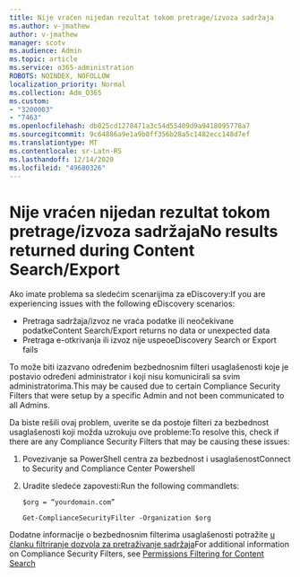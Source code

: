 ```yaml
---
title: Nije vraćen nijedan rezultat tokom pretrage/izvoza sadržaja
ms.author: v-jmathew
author: v-jmathew
manager: scotv
ms.audience: Admin
ms.topic: article
ms.service: o365-administration
ROBOTS: NOINDEX, NOFOLLOW
localization_priority: Normal
ms.collection: Adm_O365
ms.custom:
- "3200003"
- "7463"
ms.openlocfilehash: db025cd1278471a3c54d55409d9a9418095778a7
ms.sourcegitcommit: 9c64886a9e1a9b0ff356b28a5c1482ecc148d7ef
ms.translationtype: MT
ms.contentlocale: sr-Latn-RS
ms.lasthandoff: 12/14/2020
ms.locfileid: "49680326"
---
```

# <a name="no-results-returned-during-content-searchexport"></a><span data-ttu-id="92972-102">Nije vraćen nijedan rezultat tokom pretrage/izvoza sadržaja</span><span class="sxs-lookup"><span data-stu-id="92972-102">No results returned during Content Search/Export</span></span>

<span data-ttu-id="92972-103">Ako imate problema sa sledećim scenarijima za eDiscovery:</span><span class="sxs-lookup"><span data-stu-id="92972-103">If you are experiencing issues with the following eDiscovery scenarios:</span></span>

- <span data-ttu-id="92972-104">Pretraga sadržaja/izvoz ne vraća podatke ili neočekivane podatke</span><span class="sxs-lookup"><span data-stu-id="92972-104">Content Search/Export returns no data or unexpected data</span></span>
- <span data-ttu-id="92972-105">Pretraga e-otkrivanja ili izvoz nije uspeo</span><span class="sxs-lookup"><span data-stu-id="92972-105">eDiscovery Search or Export fails</span></span>

<span data-ttu-id="92972-106">To može biti izazvano određenim bezbednosnim filteri usaglašenosti koje je postavio određeni administrator i koji nisu komunicirali sa svim administratorima.</span><span class="sxs-lookup"><span data-stu-id="92972-106">This may be caused due to certain Compliance Security Filters that were setup by a specific Admin and not been communicated to all Admins.</span></span>

<span data-ttu-id="92972-107">Da biste rešili ovaj problem, uverite se da postoje filteri za bezbednost usaglašenosti koji možda uzrokuju ove probleme:</span><span class="sxs-lookup"><span data-stu-id="92972-107">To resolve this, check if there are any Compliance Security Filters that may be causing these issues:</span></span>

1. <span data-ttu-id="92972-108">Povezivanje sa PowerShell centra za bezbednost i usaglašenost</span><span class="sxs-lookup"><span data-stu-id="92972-108">Connect to Security and Compliance Center Powershell</span></span>
2. <span data-ttu-id="92972-109">Uradite sledeće zapovesti:</span><span class="sxs-lookup"><span data-stu-id="92972-109">Run the following commandlets:</span></span>

    `$org = “yourdomain.com”`

    `Get-ComplianceSecurityFilter -Organization $org`

<span data-ttu-id="92972-110">Dodatne informacije o bezbednosnim filterima usaglašenosti potražite [u članku filtriranje dozvola za pretraživanje sadržaja](https://docs.microsoft.com/microsoft-365/compliance/permissions-filtering-for-content-search)</span><span class="sxs-lookup"><span data-stu-id="92972-110">For additional information on Compliance Security Filters, see [Permissions Filtering for Content Search](https://docs.microsoft.com/microsoft-365/compliance/permissions-filtering-for-content-search)</span></span>
